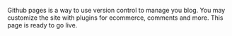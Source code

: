 Github pages is a way to use version control to manage you blog. You may customize the site with plugins for ecommerce, comments and more.
This page is ready to go live.

